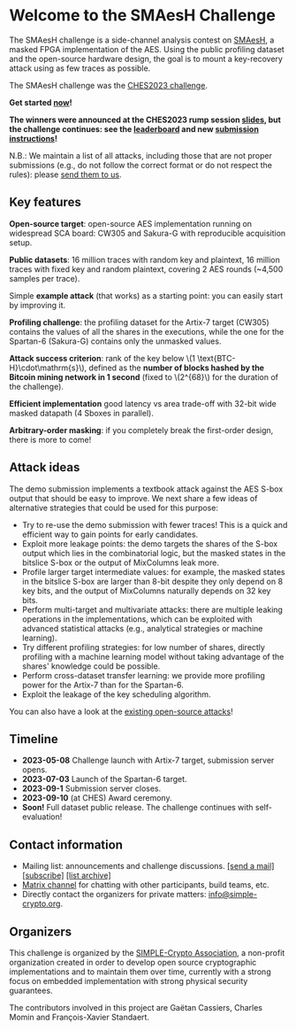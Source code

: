 # Welcome to the SMAesH Challenge

The SMAesH challenge is a side-channel analysis contest on
[SMAesH](https://simple-crypto.org/activities/smaesh),
a masked FPGA
implementation of the AES.
Using the public profiling dataset and the open-source hardware design, the
goal is to mount a key-recovery attack using as few traces as possible.

The SMAesH challenge was the [CHES2023 challenge](https://ches.iacr.org/2023/challenge.php).

**Get started [now](./getting_started.md)!**

**The winners were announced at the CHES2023 rump session
[slides](https://raw.githubusercontent.com/simple-crypto/SMAesH-challenge-submissions/main/CHES2023_slides.pdf),
but the challenge continues: see the [leaderboard](./leaderboard.md) and new
[submission instructions](./submission.md)!**

N.B.: We maintain a list of all attacks, including those that are not proper
submissions (e.g., do not follow the correct format or do not respect the
rules): please [send them to us](mailto:info@simple-crypto.org).

## Key features

**Open-source target**: open-source AES implementation running on widespread
SCA board: CW305 and Sakura-G with reproducible acquisition setup.

**Public datasets**: 16 million traces with random key and plaintext, 16
million traces with fixed key and random plaintext, covering 2 AES rounds
(~4,500 samples per trace).

Simple **example attack** (that works) as a starting point: you can easily
start by improving it.

**Profiling challenge**: the profiling dataset for the Artix-7 target (CW305)
contains the values of all the shares in the executions, while the one for the
Spartan-6 (Sakura-G) contains only the unmasked values.

**Attack success criterion**: rank of the key below \\(1
\text{BTC-H}\cdot\mathrm{s}\\), defined as the **number of blocks hashed by
the Bitcoin mining network in 1 second** (fixed to \\(2^{68}\\) for the
duration of the challenge).

**Efficient implementation** good latency vs area trade-off with 32-bit wide
masked datapath (4 Sboxes in parallel).

**Arbitrary-order masking**: if you completely break the first-order design, there
is more to come!

## Attack ideas

The demo submission implements a textbook attack against the AES S-box output that should be 
easy to improve. We next share a few ideas of alternative strategies that could be used for this purpose: 

- Try to re-use the demo submission with fewer traces! This is a quick and
  efficient way to gain points for early candidates. 
- Exploit more leakage points: the demo targets the shares of the S-box output
  which lies in the combinatorial logic, but the masked states in the bitslice
  S-box or the output of MixColumns leak more.
- Profile larger target intermediate values: for example, the masked states in
  the bitslice S-box are larger than 8-bit despite they only depend on 8 key
  bits, and the output of MixColumns naturally depends on 32 key bits.
- Perform multi-target and multivariate attacks: there are multiple leaking
  operations in the implementations, which can be exploited with advanced
  statistical attacks (e.g., analytical strategies or machine learning).
- Try different profiling strategies: for low number of shares, directly
  profiling with a machine learning model without taking advantage of the
  shares' knowledge could be possible.
- Perform cross-dataset transfer learning: we provide more profiling power for
  the Artix-7 than for the Spartan-6.
- Exploit the leakage of the key scheduling algorithm. 

You can also have a look at the [existing open-source attacks](./leaderboard.md)!

## Timeline

- **2023-05-08** Challenge launch with Artix-7 target, submission server opens.
- **2023-07-03** Launch of the Spartan-6 target.
- **2023-09-1** Submission server closes.
- **2023-09-10** (at CHES) Award ceremony.
- **Soon!** Full dataset public release. The challenge continues with self-evaluation!

## Contact information

- Mailing list: announcements and challenge discussions.
[[send a mail]](mailto:smaesh-challenge@freelists.org)
[[subscribe]](https://www.freelists.org/list/smaesh-challenge)
[[list archive]](https://www.freelists.org/archive/smaesh-challenge/)
- [Matrix channel](https://matrix.to/#/#smaesh-challenge:matrix.org) for chatting with other participants, build teams, etc.
- Directly contact the organizers for private matters: <info@simple-crypto.org>.

## Organizers

This challenge is organized by the [SIMPLE-Crypto
Association](https://www.simple-crypto.org), a non-profit organization created in
order to develop open source cryptographic implementations and to maintain them
over time, currently with a strong focus on embedded implementation with strong
physical security guarantees.

The contributors involved in this project are Gaëtan Cassiers, Charles Momin
and François-Xavier Standaert.

